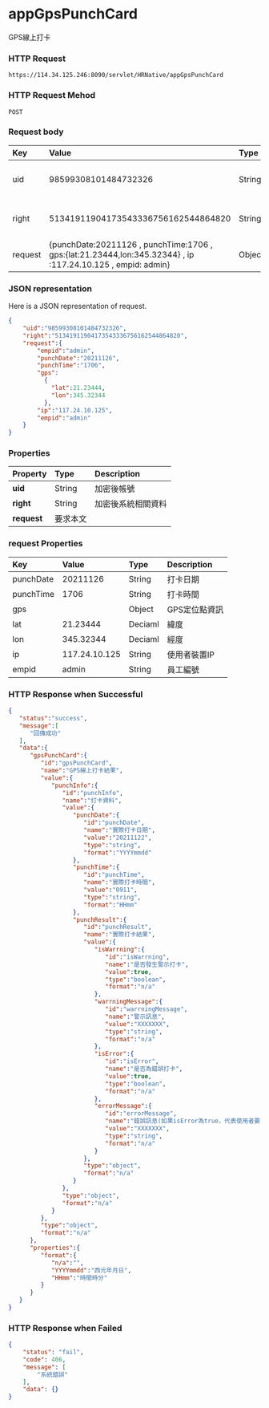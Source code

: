 # appGpsPunchCard

GPS線上打卡

### HTTP Request

```
https://114.34.125.246:8090/servlet/HRNative/appGpsPunchCard
```

### HTTP Request Mehod
```
POST
```


### Request body

| Key | Value | Type | Description |
|:----------|:-------------|:-----|:------------|
| uid | 98599308101484732326 | String | 需透過appLogin取得
| right | 51341911904173543336756162544864820 | String | 需透過appLogin取得 |
| request | {punchDate:20211126 , punchTime:1706 , gps:{lat:21.23444,lon:345.32344} , ip :117.24.10.125 , empid: admin} | Object | 打卡資訊


### JSON representation

Here is a JSON representation of request.

```json
{
    "uid":"98599308101484732326",
    "right":"51341911904173543336756162544864820",
    "request":{
        "empid":"admin",
        "punchDate":"20211126",
        "punchTime":"1706",
        "gps":
          {
            "lat":21.23444,
            "lon":345.32344
          },
        "ip":"117.24.10.125",
        "empid":"admin"
    }
}
```


### Properties

| Property | Type | Description |
|:---------|:-----|:------------|
| **uid**   | String | 加密後帳號 |
| **right** | String | 加密後系統相關資料 |
| **request** | 要求本文 |

### request Properties

| Key | Value | Type | Description
|:----------|:-------------|:-----|:------------|
| punchDate | 20211126 | String | 打卡日期 |
| punchTime | 1706 | String | 打卡時間 |
| gps |  | Object | GPS定位點資訊 |
| lat | 21.23444 | Deciaml | 緯度 |
| lon | 345.32344 | Deciaml | 經度 |
| ip | 117.24.10.125 | String | 使用者裝置IP |
| empid | admin| String | 員工編號 |


### HTTP Response when Successful
```json
{
   "status":"success",
   "message":[
      "回傳成功"
   ],
   "data":{
      "gpsPunchCard":{
         "id":"gpsPunchCard",
         "name":"GPS線上打卡結果",
         "value":{
            "punchInfo":{
               "id":"punchInfo",
               "name":"打卡資料",
               "value":{
                  "punchDate":{
                     "id":"punchDate",
                     "name":"實際打卡日期",
                     "value":"20211122",
                     "type":"string",
                     "format":"YYYYmmdd"
                  },
                  "punchTime":{
                     "id":"punchTime",
                     "name":"實際打卡時間",
                     "value":"0911",
                     "type":"string",
                     "format":"HHmm"
                  },
                  "punchResult":{
                     "id":"punchResult",
                     "name":"實際打卡結果",
                     "value":{
                        "isWarrning":{
                           "id":"isWarrning",
                           "name":"是否發生警示打卡",
                           "value":true,
                           "type":"boolean",
                           "format":"n/a"
                        },
                        "warrningMessage":{
                           "id":"warrningMessage",
                           "name":"警示訊息",
                           "value":"XXXXXXX",
                           "type":"string",
                           "format":"n/a"
                        },
                        "isError":{
                           "id":"isError",
                           "name":"是否為錯誤打卡",
                           "value":true,
                           "type":"boolean",
                           "format":"n/a"
                        },
                        "errorMessage":{
                           "id":"errorMessage",
                           "name":"錯誤訊息(如果isError為true，代表使用者要重新打卡)",
                           "value":"XXXXXXX",
                           "type":"string",
                           "format":"n/a"
                        }
                     },
                     "type":"object",
                     "format":"n/a"
                  }
               },
               "type":"object",
               "format":"n/a"
            }
         },
         "type":"object",
         "format":"n/a"
      },
      "properties":{
         "format":{
            "n/a":"",
            "YYYYmmdd":"西元年月日",
            "HHmm":"時間時分"
         }
      }
   }
}
```

### HTTP Response when Failed
```json
{
    "status": "fail",
    "code": 406,
    "message": [
        "系統錯誤"
    ],
    "data": {}
}
```
